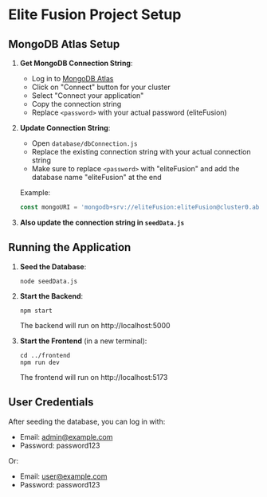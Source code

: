 # Elite Fusion Project Setup

## MongoDB Atlas Setup

1. **Get MongoDB Connection String**:
   - Log in to [MongoDB Atlas](https://cloud.mongodb.com)
   - Click on "Connect" button for your cluster
   - Select "Connect your application"
   - Copy the connection string
   - Replace `<password>` with your actual password (eliteFusion)

2. **Update Connection String**:
   - Open `database/dbConnection.js`
   - Replace the existing connection string with your actual connection string
   - Make sure to replace `<password>` with "eliteFusion" and add the database name "eliteFusion" at the end

   Example:
   ```javascript
   const mongoURI = 'mongodb+srv://eliteFusion:eliteFusion@cluster0.abcdef.mongodb.net/eliteFusion?retryWrites=true&w=majority';
   ```

3. **Also update the connection string in `seedData.js`**

## Running the Application

1. **Seed the Database**:
   ```
   node seedData.js
   ```

2. **Start the Backend**:
   ```
   npm start
   ```
   The backend will run on http://localhost:5000

3. **Start the Frontend** (in a new terminal):
   ```
   cd ../frontend
   npm run dev
   ```
   The frontend will run on http://localhost:5173

## User Credentials

After seeding the database, you can log in with:
- Email: admin@example.com
- Password: password123

Or:
- Email: user@example.com
- Password: password123 